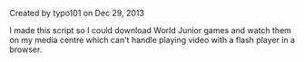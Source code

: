 Created by typo101 on Dec 29, 2013

I made this script so I could download World Junior games 
and watch them on my media centre which can't handle playing 
video with a flash player in a browser.
